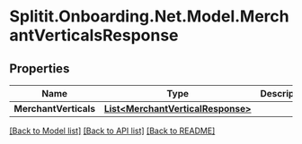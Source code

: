 # Splitit.Onboarding.Net.Model.MerchantVerticalsResponse

## Properties

Name | Type | Description | Notes
------------ | ------------- | ------------- | -------------
**MerchantVerticals** | [**List&lt;MerchantVerticalResponse&gt;**](MerchantVerticalResponse.md) |  | 

[[Back to Model list]](../README.md#documentation-for-models) [[Back to API list]](../README.md#documentation-for-api-endpoints) [[Back to README]](../README.md)

